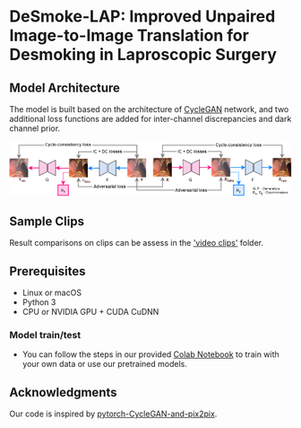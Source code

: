 
# DeSmoke-LAP: Improved Unpaired Image-to-Image Translation for Desmoking in Laproscopic Surgery

## Model Architecture

The model is built based on the architecture of <a href="https://github.com/junyanz/pytorch-CycleGAN-and-pix2pix">CycleGAN</a> network, and two additional loss functions are added for inter-channel discrepancies and dark channel prior.

<img src='imgs/Proposed_flowchart.png' width=900>

## Sample Clips

Result comparisons on clips can be assess in the <a href="https://github.com/yiroup20/DeSmoke-LAP/tree/main/video%20clips">'video clips'</a> folder.

<!--  <img src='clips/Comparisons/gif/output_2.gif' width=384> -->

<!--  (a)Input (b)CycleGAN (c)FastCUT (d)GAN-DC (e)Proposed -->

## Prerequisites
- Linux or macOS
- Python 3
- CPU or NVIDIA GPU + CUDA CuDNN

### Model train/test
- You can follow the steps in our provided <a href="https://github.com/yiroup20/DeSmoke-LAP/blob/main/DeSmoke-LAP.ipynb">Colab Notebook</a> to train with your own data or use our pretrained models.

<!-- ## Related Projects
- [contrastive-unpaired-translation](https://github.com/taesungp/contrastive-unpaired-translation) (CUT)
- [pytorch-CycleGAN-and-pix2pix](https://github.com/junyanz/pytorch-CycleGAN-and-pix2pix) -->

## Acknowledgments
Our code is inspired by [pytorch-CycleGAN-and-pix2pix](https://github.com/junyanz/pytorch-CycleGAN-and-pix2pix).
